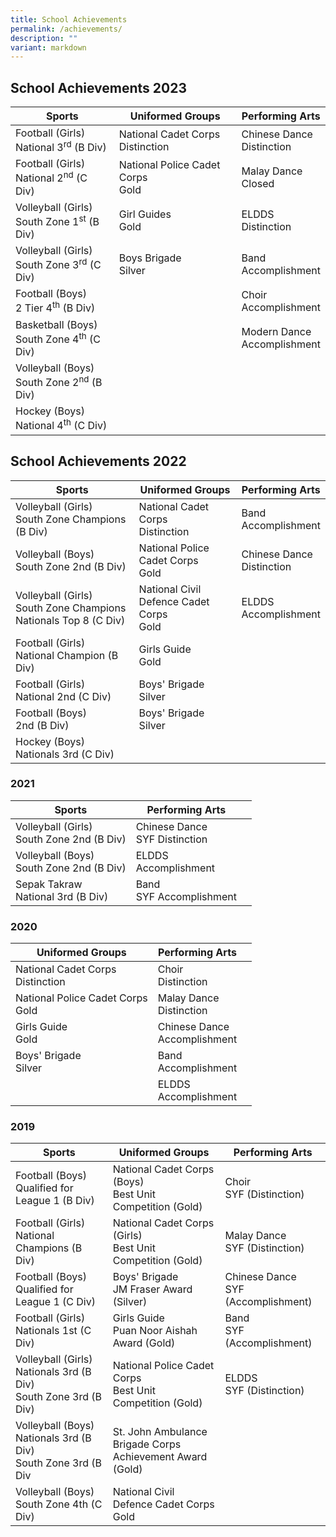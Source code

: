 ```yaml
---
title: School Achievements
permalink: /achievements/
description: ""
variant: markdown
---
```

## **School Achievements 2023**

| **Sports** | **Uniformed Groups** |**Performing Arts**  |
| -------- | -------- | -------- |
| Football (Girls)<br>National 3<sup>rd</sup> (B Div)     | National Cadet Corps<br>Distinction  | Chinese Dance<br>Distinction | 
| Football (Girls)<br>National 2<sup>nd</sup> (C Div)    | National Police Cadet Corps<br>Gold  | Malay Dance<br>Closed | 
| Volleyball (Girls)<br>South Zone 1<sup>st</sup> (B Div)    | Girl Guides<br>Gold | ELDDS<br>Distinction | 
| Volleyball (Girls)<br>South Zone 3<sup>rd</sup> (C Div)    | Boys Brigade<br>Silver | Band<br>Accomplishment | 
| Football (Boys)<br> 2 Tier 4<sup>th</sup> (B Div)    |  | Choir<br>Accomplishment | 
| Basketball (Boys)<br> South Zone 4<sup>th</sup> (C Div)    |  | Modern Dance<br>Accomplishment | 
| Volleyball (Boys)<br> South Zone 2<sup>nd</sup> (B Div)    |  | | 
| Hockey (Boys)<br> National 4<sup>th</sup> (C Div)    |  | | 



## **School Achievements 2022**

| **Sports** | **Uniformed Groups** |**Performing Arts**  |
| -------- | -------- | -------- |
| Volleyball (Girls)<br>South Zone Champions (B Div)     | National Cadet Corps<br>Distinction  | Band<br>Accomplishment | 
|Volleyball (Boys)<br>South Zone 2nd (B Div) | National Police Cadet Corps <br>Gold | Chinese Dance<br>Distinction
|Volleyball (Girls)<br>South Zone Champions Nationals Top 8 (C Div) | National Civil Defence Cadet Corps<br>Gold | ELDDS<br>Accomplishment|
|Football (Girls)<br> National Champion (B Div) | Girls Guide<br>Gold |  |
|Football (Girls)<br> National 2nd (C Div)| Boys' Brigade<br>Silver |  |
|Football (Boys)<br> 2nd (B Div)| Boys' Brigade<br>Silver |  |
|Hockey (Boys)<br> Nationals 3rd (C Div)|  |  |

### **2021**

|**Sports**| **Performing Arts** | |
| -------- | -------- | -------- |
| Volleyball (Girls)<br> South Zone 2nd (B Div)| Chinese Dance <br>SYF Distinction |  |
| Volleyball (Boys)<br> South Zone 2nd (B Div) | ELDDS<br>Accomplishment |  |
| Sepak Takraw<br>National 3rd (B Div) | Band<br>SYF Accomplishment |  |





### **2020**

|**Uniformed Groups** | **Performing Arts** | |
| -------- | -------- | -------- |
| National Cadet Corps<br>Distinction | Choir<br>Distinction |  |
|National Police Cadet Corps<br>Gold | Malay Dance<br>Distinction | |
|Girls Guide<br>Gold| Chinese Dance<br>Accomplishment |  |
|Boys' Brigade<br>Silver | Band<br>Accomplishment |  |
|| ELDDS<br>Accomplishment |  |




### **2019**

|**Sports** | **Uniformed Groups** |  **Performing Arts**|
| -------- | -------- | -------- |
| Football (Boys)<br>Qualified for League 1 (B Div)    | National Cadet Corps (Boys)<br>Best Unit Competition (Gold)  | Choir<br>SYF (Distinction) | 
| Football (Girls)<br>National Champions (B Div)|National Cadet Corps (Girls)<br>Best Unit Competition (Gold) |Malay Dance<br>SYF (Distinction) |
| Football (Boys)<br>Qualified for League 1 (C Div)| Boys' Brigade <br>JM Fraser Award (Silver) |Chinese Dance <br>SYF (Accomplishment)|
| Football (Girls)<br>Nationals 1st (C Div)| Girls Guide<br>Puan Noor  Aishah Award (Gold) | Band<br>SYF (Accomplishment)|
| Volleyball (Girls)<br>Nationals 3rd (B Div)<br>South Zone 3rd (B Div)|National Police Cadet Corps<br>Best Unit Competition (Gold)  |ELDDS<br>SYF (Distinction) |
| Volleyball (Boys)<br>Nationals 3rd (B Div)<br>South Zone 3rd (B Div|St. John Ambulance Brigade Corps <br>Achievement Award (Gold) | |
| Volleyball (Boys)<br>South Zone 4th (C Div)|National Civil Defence Cadet Corps<br>Gold  | |

